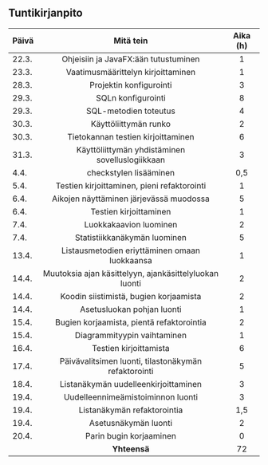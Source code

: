 ## Tuntikirjanpito

|Päivä|Mitä tein|Aika (h)|
|-----|:-------:|:--:|
|22.3.|Ohjeisiin ja JavaFX:ään tutustuminen|1|
|23.3.|Vaatimusmäärittelyn kirjoittaminen|1|
|28.3.|Projektin konfigurointi|3|
|29.3.|SQLn konfigurointi|8|
|29.3.|SQL-metodien toteutus|4|
|30.3.|Käyttöliittymän runko|2|
|30.3.|Tietokannan testien kirjoittaminen|6|
|31.3.|Käyttöliittymän yhdistäminen sovelluslogiikkaan|3|
|4.4.|checkstylen lisääminen|0,5
|5.4.|Testien kirjoittaminen, pieni refaktorointi|1|
|6.4.|Aikojen näyttäminen järjevässä muodossa|5|
|6.4.|Testien kirjoittaminen|1|
|7.4.|Luokkakaavion luominen|2|
|7.4.|Statistiikkanäkymän luominen|5|
|13.4.|Listausmetodien eriyttäminen omaan luokkaansa|1|
|14.4.|Muutoksia ajan käsittelyyn, ajankäsittelyluokan luonti|2|
|14.4.|Koodin siistimistä, bugien korjaamista|2|
|14.4.|Asetusluokan pohjan luonti|1|
|15.4.|Bugien korjaamista, pientä refaktorointia|2|
|15.4.|Diagrammityypin vaihtaminen|1|
|16.4.|Testien kirjoittamista|6|
|17.4.|Päivävalitsimen luonti, tilastonäkymän refaktorointi|5|
|18.4.|Listanäkymän uudelleenkirjoittaminen|3|
|19.4.|Uudelleennimeämistoiminnon luonti|3|
|19.4.|Listanäkymän refaktorointia|1,5|
|19.4.|Asetusnäkymän luonti|2|
|20.4.|Parin bugin korjaaminen|0|
| |**Yhteensä**|72|
